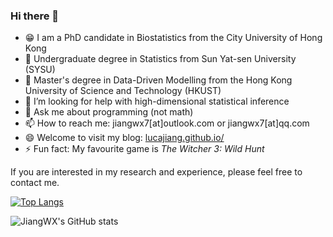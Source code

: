 ### Hi there 👋

<!--
**LucaJiang/lucajiang** is a ✨ _special_ ✨ repository because its `README.md` (this file) appears on your GitHub profile.
-->

- 😁 I am a PhD candidate in Biostatistics from the City University of Hong Kong
- 🌱 Undergraduate degree in Statistics from Sun Yat-sen University (SYSU)
- 🔭 Master's degree in Data-Driven Modelling from the Hong Kong University of Science and Technology (HKUST)
- 🤔 I’m looking for help with high-dimensional statistical inference
- 💬 Ask me about programming (not math)
- 📫 How to reach me: jiangwx7[at]outlook.com or jiangwx7[at]qq.com
- 😄 Welcome to visit my blog: [lucajiang.github.io/](https://lucajiang.github.io/)
- ⚡ Fun fact: My favourite game is  *The Witcher 3: Wild Hunt*

If you are interested in my research and experience, please feel free to contact me.


 [![Top Langs](https://github-readme-stats.vercel.app/api/top-langs/?username=lucajiang&layout=compact&hide=css,html,tex)](https://github.com/anuraghazra/github-readme-stats)
 
 
![JiangWX's GitHub stats](https://github-readme-stats.vercel.app/api?username=lucajiang&theme=tokyonight&show_icons=true)
 
<!--
 [![Top Langs](https://github-readme-stats.vercel.app/api/top-langs/?username=lucajiang&layout=compact&hide=html,css)](https://github.com/anuraghazra/github-readme-stats)
都是HTML T_T，博客占比太大了
那就只好隐藏了嘿！
-->
